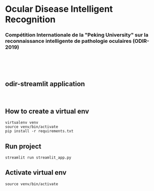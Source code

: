 # Ocular Disease Intelligent Recognition
### **Compétition Internationale de la \"Peking University\" sur la reconnaissance intelligente de pathologie oculaires (ODIR-2019)**
<br>
<br>
<br>


## odir-streamlit application
<br>

## How to create a virtual env
```
virtualenv venv
source venv/bin/activate
pip install -r requirements.txt
```

## Run project
```
streamlit run streamlit_app.py
```

## Activate virtual env
```
source venv/bin/activate
```
